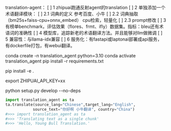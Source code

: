 translation-agent：
[ ] 1 zhipuai跑通反射agent的translation
[ ] 2 单独添加一个术语翻译模块：
  [ ] 2.1 词典的定义 参考百度、小牛
  [ ] 2.2 词典抽取（bm25s+faiss-cpu+onnx_embed） cpu检索，轻量化
  [ ] 2.3 prompt修改 
[ ] 3 有榜单benchmark，评估效果（flores、frmt、ifly）数据集。指标：bleu还有术语词的准确性
[ ] 4 模型库，追踪新老的术语翻译方法。并且能够对llm做微调
[ ] 5 兼容性：与llama-idx兼容
[ ] 6 服务化：有fastapi或laptonai部署成api服务，有dockerfile打包，有webui翻译。

conda create -n translation_agent python=3.10
conda activate translation_agent
pip install -r requirements.txt

pip install -e .

export ZHIPUAI_API_KEY=xx

python setup.py develop --no-deps

```python
import translation_agent as ta
ta.translate(source_lang="Chinese",target_lang="English", 
            source_text="你好啊 小牛翻译", country="China")
#>>> import translation_agent as ta
#>>> 'Translating text as a single chunk'
#>>> 'Hello, Young Bull Translation.'
```